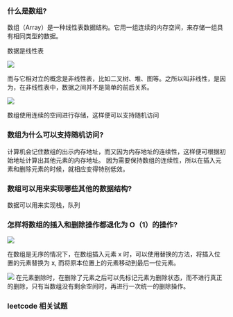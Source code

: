 ### 什么是数组?

数组（Array）是一种线性表数据结构。它用一组连续的内存空间，来存储一组具有相同类型的数据。

数据是线性表

![](https://gitee.com/xiaoxiunique/picgo-image/raw/master/20200305222150.png)

而与它相对立的概念是非线性表，比如二叉树、堆、图等。之所以叫非线性，是因为，在非线性表中，数据之间并不是简单的前后关系。

![](https://gitee.com/xiaoxiunique/picgo-image/raw/master/20200305222239.png)

数组使用连续的空间进行存储，这样便可以支持随机访问


### 数组为什么可以支持随机访问?

计算机会记住数组的出示内存地址，而又因为内存地址的连续性，这样便可根据初始地址计算出其他元素的内存地址。
因为需要保持数组的连续性，所以在插入元素和删除元素的时候，就相应变得特别低效。

### 数组可以用来实现哪些其他的数据结构?

数据可以用来实现栈，队列

### 怎样将数组的插入和删除操作都退化为 O（1）的操作?

![](https://gitee.com/xiaoxiunique/picgo-image/raw/master/20200305224722.png)

在数组是无序的情况下，在数组插入元素 x 时，可以使用替换的方法，将插入位置的元素替换为 x, 而将原本位置上的元素移动到最后一位元素。

![](https://gitee.com/xiaoxiunique/picgo-image/raw/master/20200305224749.png)
在元素删除时，在删除了元素之后可以先标记元素为删除状态，而不进行真正的删除，只有当数组没有剩余空间时，再进行一次统一的删除操作。

### leetcode 相关试题